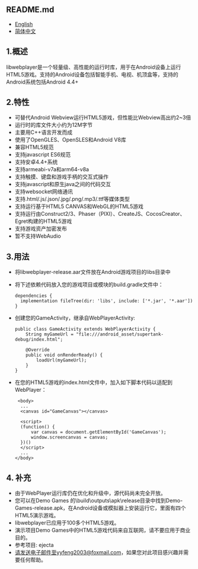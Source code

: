 <h2>README.md</h2>

- <a href="/README.md">English</a>
- <a href="/readme/README.zh-CN.md">简体中文</a>

<h2>1.概述</h2>

libwebplayer是一个轻量级、高性能的运行时库，用于在Android设备上运行HTML5游戏。支持的Android设备包括智能手机、电视、机顶盒等，支持的Android系统包括Android 4.4+

<h2>2.特性</h2>

- 可替代Android Webview运行HTML5游戏，但性能比Webview高出约2~3倍
- 运行时的库文件大小约为12M字节
- 主要用C++语言开发而成
- 使用了OpenGLES、OpenSLES和Android V8库
- 兼容HTML5规范
- 支持javascript ES6规范
- 支持安卓4.4+系统
- 支持armeabi-v7a和arm64-v8a
- 支持触摸、键盘和游戏手柄的交互式操作
- 支持javascript和原生java之间的代码交互
- 支持websocket网络通讯
- 支持.html/.js/.json/.jpg/.png/.mp3/.ttf等媒体类型
- 支持运行基于HTML5 CANVAS和WebGL的HTML5游戏
- 支持运行由Construct2/3、Phaser（PIXI）、CreateJS、CocosCreator、Egret构建的HTML5游戏
- 支持游戏资产加密发布
- 暂不支持WebAudio

<h2>3.用法</h2>

- 将libwebplayer-release.aar文件放在Android游戏项目的libs目录中
  
- 将下述依赖代码放入您的游戏项目或模块的build.gradle文件中：
  <br/>
  ```
  dependencies {
    implementation fileTree(dir: 'libs', include: ['*.jar', '*.aar'])
  }
  ```
  
- 创建您的GameActivity，继承自WebPlayerActivity:
  <br/>
  ```
  public class GameActivity extends WebPlayerActivity {
      String myGameUrl = "file:///android_asset/supertank-debug/index.html";
	  
      @Override
      public void onRenderReady() {
          loadUrl(myGameUrl);
      }
  }
  ```
  
- 在您的HTML5游戏的index.html文件中，加入如下脚本代码以适配到WebPlayer：
  ```
   <body>
    ...
    <canvas id="GameCanvas"></canvas>
    
    <script>
    (function() {
        var canvas = document.getElementById('GameCanvas');
        window.screencanvas = canvas;
    })()
    </script>
    ...
  </body>
  ```
  
<h2>4. 补充</h2> 

- 由于WebPlayer运行库仍在优化和升级中，源代码尚未完全开放。
- 您可以在Demo Games 的\build\outputs\apk\release目录中找到Demo-Games-release.apk，在Android设备或模拟器上安装运行它，里面有四个HTML5演示游戏。
- libwebplayer已应用于100多个HTML5游戏。
- 演示项目Demo Games中的HTML5游戏代码来自互联网，请不要应用于商业目的。
- 参考项目: ejecta
- 请发送电子邮件至yyfeng2003@foxmail.com，如果您对此项目感兴趣并需要任何帮助。
  

